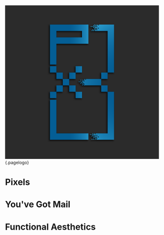 ![Pxl 8](/uploads/pxl-8.png "Pxl 8"){.pagelogo}
<!-- TITLE: Pxl8 -->
<!-- SUBTITLE: The Official Wiki for all Pxl8 Projects -->

# Pixels
# You've Got Mail
# Functional Aesthetics